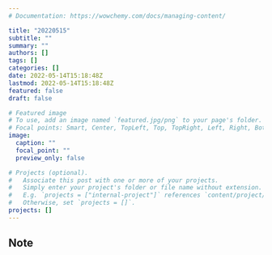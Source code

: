 ```yaml
---
# Documentation: https://wowchemy.com/docs/managing-content/

title: "20220515"
subtitle: ""
summary: ""
authors: []
tags: []
categories: []
date: 2022-05-14T15:18:48Z
lastmod: 2022-05-14T15:18:48Z
featured: false
draft: false

# Featured image
# To use, add an image named `featured.jpg/png` to your page's folder.
# Focal points: Smart, Center, TopLeft, Top, TopRight, Left, Right, BottomLeft, Bottom, BottomRight.
image:
  caption: ""
  focal_point: ""
  preview_only: false

# Projects (optional).
#   Associate this post with one or more of your projects.
#   Simply enter your project's folder or file name without extension.
#   E.g. `projects = ["internal-project"]` references `content/project/deep-learning/index.md`.
#   Otherwise, set `projects = []`.
projects: []
---
```


## Note

